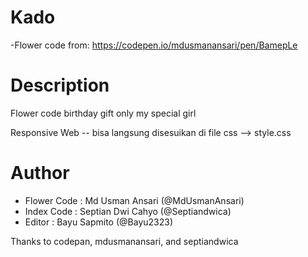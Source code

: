 # Kado
-Flower code from: https://codepen.io/mdusmanansari/pen/BamepLe


# Description
Flower code birthday gift only my special girl 

Responsive Web -- bisa langsung disesuikan di file css --> style.css

# Author
- Flower Code : Md Usman Ansari (@MdUsmanAnsari)
- Index Code : Septian Dwi Cahyo (@Septiandwica)
- Editor : Bayu Sapmito (@Bayu2323)

Thanks to codepan, mdusmanansari, and septiandwica

